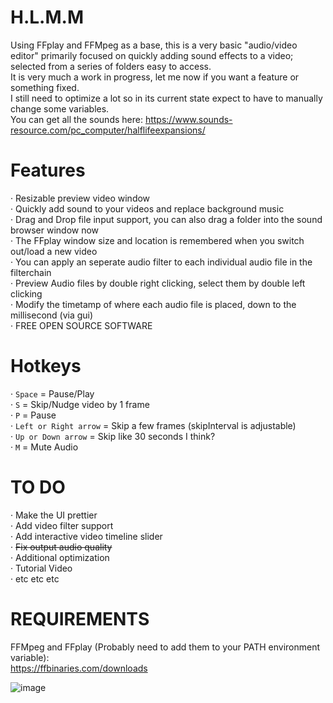 # H.L.M.M
Using FFplay and FFMpeg as a base, this is a very basic "audio/video editor" 
primarily focused on quickly adding sound effects to a video; selected from a series of folders easy to access. <br>
It is very much a work in progress, let me now if you want a feature or something fixed.<br>
I still need to optimize a lot so in its current state expect to have to manually change some variables.<br>
You can get all the sounds here: https://www.sounds-resource.com/pc_computer/halflifeexpansions/

# Features
· Resizable preview video window<br>
· Quickly add sound to your videos and replace background music<br>
· Drag and Drop file input support, you can also drag a folder into the sound browser window now<br>
· The FFplay window size and location is remembered when you switch out/load a new video<br>
· You can apply an seperate audio filter to each individual audio file in the filterchain<br>
· Preview Audio files by double right clicking, select them by double left clicking<br>
· Modify the timetamp of where each audio file is placed, down to the millisecond (via gui)<br>
· FREE OPEN SOURCE SOFTWARE<br>

# Hotkeys
· `Space` = Pause/Play<br>
· `S` = Skip/Nudge video by 1 frame<br>
· `P` = Pause<br>
· `Left or Right arrow` = Skip a few frames (skipInterval is adjustable)<br>
· `Up or Down arrow` = Skip like 30 seconds I think?<br>
· `M` = Mute Audio<br>

# TO DO
· Make the UI prettier<br>
· Add video filter support<br>
· Add interactive video timeline slider<br>
· ~~Fix output audio quality~~<br>
· Additional optimization<br>
· Tutorial Video<br>
· etc etc etc<br>

# REQUIREMENTS
FFMpeg and FFplay (Probably need to add them to your PATH environment variable):<br> https://ffbinaries.com/downloads

![image](https://github.com/g-l-i-t-c-h-o-r-s-e/H.L.M.M/assets/17163949/ac256305-5b49-429f-bb8e-ab913f8efc15)

